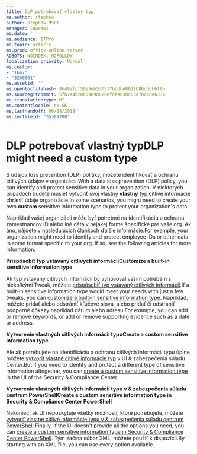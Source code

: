 ```yaml
---
title: DLP potrebovať vlastný typ
ms.author: stephow
author: stephow-MSFT
manager: laurawi
ms.date: ''
ms.audience: ITPro
ms.topic: article
ms.prod: office-online-server
ROBOTS: NOINDEX, NOFOLLOW
localization_priority: Normal
ms.custom:
- "1647"
- "3200001"
ms.assetid: ''
ms.openlocfilehash: 8b49afcf50e5eb53f517bbdbd002fb80dddb6f9b
ms.sourcegitcommit: 5fb7a4b28859690020efdea630d03e70cc0e6334
ms.translationtype: MT
ms.contentlocale: sk-SK
ms.lasthandoff: 06/28/2019
ms.locfileid: "35389700"
---
```

# <a name="dlp-might-need-a-custom-type"></a><span data-ttu-id="b3526-102">DLP potrebovať vlastný typ</span><span class="sxs-lookup"><span data-stu-id="b3526-102">DLP might need a custom type</span></span>

<span data-ttu-id="b3526-103">S údajov loss prevention (DLP) politiky, môžete identifikovať a ochranu citlivých údajov v organizácii.</span><span class="sxs-lookup"><span data-stu-id="b3526-103">With a data loss prevention (DLP) policy, you can identify and protect sensitive data in your organization.</span></span> <span data-ttu-id="b3526-104">V niektorých prípadoch budete musieť vytvoriť svoj vlastný **vlastný** typ citlivé informácie chrániť údaje organizácie.</span><span class="sxs-lookup"><span data-stu-id="b3526-104">In some scenarios, you might need to create your own **custom** sensitive information type to protect your organization's data.</span></span>

<span data-ttu-id="b3526-105">Napríklad vašej organizácii môže byť potrebné na identifikáciu a ochranu zamestnancov ID alebo iné dáta v nejakej forme špecifické pre vaše org. Ak áno, nájdete v nasledujúcich článkoch ďalšie informácie.</span><span class="sxs-lookup"><span data-stu-id="b3526-105">For example, your organization might need to identify and protect employee IDs or other data in some format specific to your org. If so, see the following articles for more information.</span></span>
  
 <span data-ttu-id="b3526-106">**Prispôsobiť typ vstavaný citlivých informácií**</span><span class="sxs-lookup"><span data-stu-id="b3526-106">**Customize a built-in sensitive information type**</span></span>
  
<span data-ttu-id="b3526-107">Ak typ vstavaný citlivých informácií by vyhovoval vašim potrebám s niekoľkými Tweak, môžete [prispôsobiť typ vstavaný citlivých informácií](https://docs.microsoft.com/office365/securitycompliance/customize-a-built-in-sensitive-information-type).</span><span class="sxs-lookup"><span data-stu-id="b3526-107">If a built-in sensitive information type would meet your needs with just a few tweaks, you can [customize a built-in sensitive information type](https://docs.microsoft.com/office365/securitycompliance/customize-a-built-in-sensitive-information-type).</span></span> <span data-ttu-id="b3526-108">Napríklad, môžete pridať alebo odstrániť kľúčové slová, alebo pridať či odstrániť podporné dôkazy napríklad dátum alebo adresu.</span><span class="sxs-lookup"><span data-stu-id="b3526-108">For example, you can add or remove keywords, or add or remove supporting evidence such as a date or address.</span></span>
  
 <span data-ttu-id="b3526-109">**Vytvorenie vlastných citlivých informácií typu**</span><span class="sxs-lookup"><span data-stu-id="b3526-109">**Create a custom sensitive information type**</span></span>
  
<span data-ttu-id="b3526-110">Ale ak potrebujete na identifikáciu a ochranu citlivých informácií typu úplne, môžete [vytvoriť vlastné citlivé informácie typ](https://docs.microsoft.com/office365/securitycompliance/create-a-custom-sensitive-information-type) v UI & zabezpečenia súladu Center.</span><span class="sxs-lookup"><span data-stu-id="b3526-110">But if you need to identify and protect a different type of sensitive information altogether, you can [create a custom sensitive information type](https://docs.microsoft.com/office365/securitycompliance/create-a-custom-sensitive-information-type) in the UI of the Security & Compliance Center.</span></span>
  
<span data-ttu-id="b3526-111">**Vytvorenie vlastných citlivých informácií typu v & zabezpečenia súladu centrum PowerShell**</span><span class="sxs-lookup"><span data-stu-id="b3526-111">**Create a custom sensitive information type in Security & Compliance Center PowerShell**</span></span>

<span data-ttu-id="b3526-112">Nakoniec, ak UI neposkytuje všetky možnosti, ktoré potrebujete, môžete [vytvoriť vlastné citlivé informácie typu v & zabezpečenia súladu centrum PowerShell](https://docs.microsoft.com/office365/securitycompliance/create-a-custom-sensitive-information-type-in-scc-powershell).</span><span class="sxs-lookup"><span data-stu-id="b3526-112">Finally, if the UI doesn't provide all the options you need, you can [create a custom sensitive information type in Security & Compliance Center PowerShell](https://docs.microsoft.com/office365/securitycompliance/create-a-custom-sensitive-information-type-in-scc-powershell).</span></span> <span data-ttu-id="b3526-113">Tým začína súbor XML, môžete použiť k dispozícii.</span><span class="sxs-lookup"><span data-stu-id="b3526-113">By starting with an XML file, you can use every option available.</span></span>
